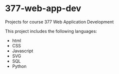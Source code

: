 # 377-web-app-dev
Projects for course 377 Web Application Development

This project includes the following languages:
- html
- CSS
- Javascript
- SVG
- SQL
- Python